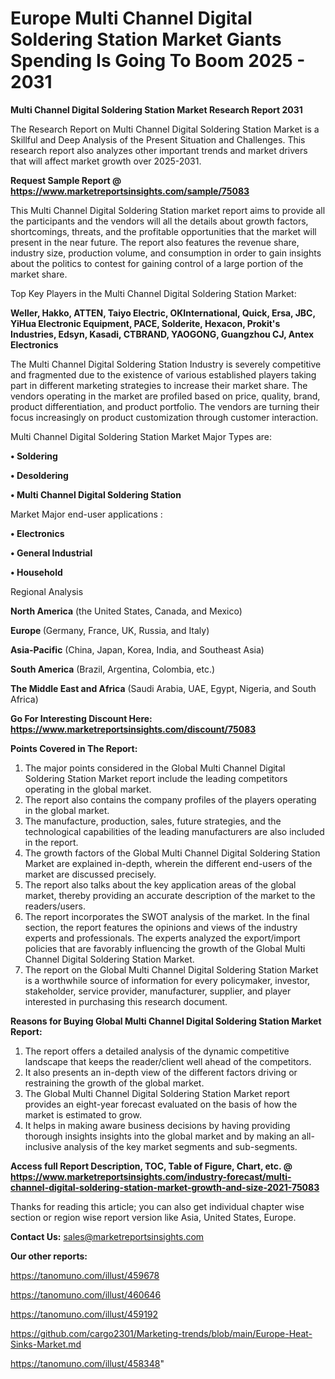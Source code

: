 # Europe Multi Channel Digital Soldering Station Market Giants Spending Is Going To Boom 2025 - 2031

<strong>Multi Channel Digital Soldering Station Market Research Report 2031</strong>

The Research Report on Multi Channel Digital Soldering Station Market is a Skillful and Deep Analysis of the Present Situation and Challenges. This research report also analyzes other important trends and market drivers that will affect market growth over 2025-2031.

<strong>Request Sample Report @ <a href=https://www.marketreportsinsights.com/sample/75083>https://www.marketreportsinsights.com/sample/75083</a></strong>

This Multi Channel Digital Soldering Station market report aims to provide all the participants and the vendors will all the details about growth factors, shortcomings, threats, and the profitable opportunities that the market will present in the near future. The report also features the revenue share, industry size, production volume, and consumption in order to gain insights about the politics to contest for gaining control of a large portion of the market share.

Top Key Players in the Multi Channel Digital Soldering Station Market:

<strong>Weller, Hakko, ATTEN, Taiyo Electric, OKInternational, Quick, Ersa, JBC, YiHua Electronic Equipment, PACE, Solderite, Hexacon, Prokit&#39;s Industries, Edsyn, Kasadi, CTBRAND, YAOGONG, Guangzhou CJ, Antex Electronics</strong>

The Multi Channel Digital Soldering Station Industry is severely competitive and fragmented due to the existence of various established players taking part in different marketing strategies to increase their market share. The vendors operating in the market are profiled based on price, quality, brand, product differentiation, and product portfolio. The vendors are turning their focus increasingly on product customization through customer interaction.

Multi Channel Digital Soldering Station Market Major Types are:

<strong>• Soldering

• Desoldering

• Multi Channel Digital Soldering Station</strong>

Market Major end-user applications :

<strong>• Electronics

• General Industrial

• Household</strong>

Regional Analysis

</u><strong><b>North America</b></strong> (the United States, Canada, and Mexico)

<strong><b>Europe </b></strong>(Germany, France, UK, Russia, and Italy)

<strong><b>Asia-Pacific</b></strong> (China, Japan, Korea, India, and Southeast Asia)

<strong><b>South America</b></strong> (Brazil, Argentina, Colombia, etc.)

<strong><b>The Middle East and Africa</b></strong> (Saudi Arabia, UAE, Egypt, Nigeria, and South Africa)

<strong>Go For Interesting Discount Here: <a href=https://www.marketreportsinsights.com/discount/75083>https://www.marketreportsinsights.com/discount/75083</a></strong>

<strong>Points Covered in The Report:</strong>
<ol>
  <li>The major points considered in the Global Multi Channel Digital Soldering Station Market report include the leading competitors operating in the global market.</li>
  <li>The report also contains the company profiles of the players operating in the global market.</li>
  <li>The manufacture, production, sales, future strategies, and the technological capabilities of the leading manufacturers are also included in the report.</li>
  <li>The growth factors of the Global Multi Channel Digital Soldering Station Market are explained in-depth, wherein the different end-users of the market are discussed precisely.</li>
  <li>The report also talks about the key application areas of the global market, thereby providing an accurate description of the market to the readers/users.</li>
  <li>The report incorporates the SWOT analysis of the market. In the final section, the report features the opinions and views of the industry experts and professionals. The experts analyzed the export/import policies that are favorably influencing the growth of the Global Multi Channel Digital Soldering Station Market.</li>
  <li>The report on the Global Multi Channel Digital Soldering Station Market is a worthwhile source of information for every policymaker, investor, stakeholder, service provider, manufacturer, supplier, and player interested in purchasing this research document.</li>
</ol>
<strong>Reasons for Buying Global Multi Channel Digital Soldering Station Market Report:</strong>

<ol>
  <li>The report offers a detailed analysis of the dynamic competitive landscape that keeps the reader/client well ahead of the competitors.</li>
  <li>It also presents an in-depth view of the different factors driving or restraining the growth of the global market.</li>
  <li>The Global Multi Channel Digital Soldering Station Market report provides an eight-year forecast evaluated on the basis of how the market is estimated to grow.</li>
  <li>It helps in making aware business decisions by having providing thorough insights insights into the global market and by making an all-inclusive analysis of the key market segments and sub-segments.</li>
</ol>
<strong>Access full Report Description, TOC, Table of Figure, Chart, etc. @ <a href=https://www.marketreportsinsights.com/industry-forecast/multi-channel-digital-soldering-station-market-growth-and-size-2021-75083>https://www.marketreportsinsights.com/industry-forecast/multi-channel-digital-soldering-station-market-growth-and-size-2021-75083</a></strong>


Thanks for reading this article; you can also get individual chapter wise section or region wise report version like Asia, United States, Europe.

<strong>Contact Us:</strong>
sales@marketreportsinsights.com

<strong>Our other reports:</strong>

<a href=https://tanomuno.com/illust/459678>https://tanomuno.com/illust/459678</a>

<a href=https://tanomuno.com/illust/460646>https://tanomuno.com/illust/460646</a>

<a href=https://tanomuno.com/illust/459192>https://tanomuno.com/illust/459192</a>

<a href=https://github.com/cargo2301/Marketing-trends/blob/main/Europe-Heat-Sinks-Market.md>https://github.com/cargo2301/Marketing-trends/blob/main/Europe-Heat-Sinks-Market.md</a>

<a href=https://tanomuno.com/illust/458348>https://tanomuno.com/illust/458348</a>"
